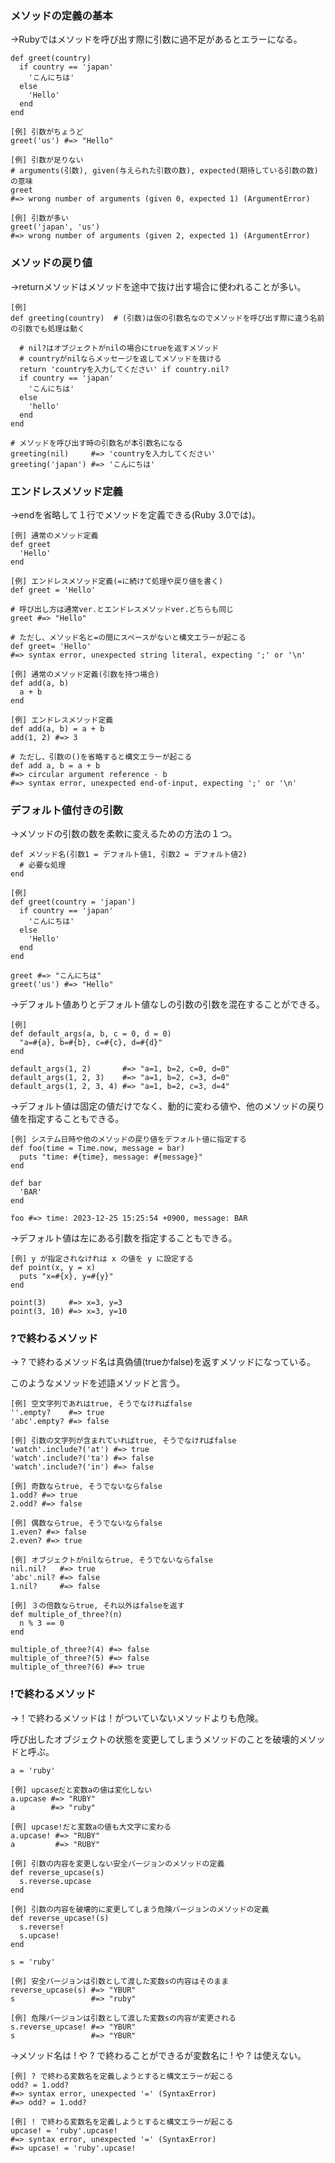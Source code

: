 ### メソッドの定義の基本
→Rubyではメソッドを呼び出す際に引数に過不足があるとエラーになる。
```
def greet(country)
  if country == 'japan'
    'こんにちは'
  else
    'Hello'
  end
end
```
```
[例] 引数がちょうど
greet('us') #=> "Hello"

[例] 引数が足りない
# arguments(引数), given(与えられた引数の数), expected(期待している引数の数)の意味
greet 
#=> wrong number of arguments (given 0, expected 1) (ArgumentError)

[例] 引数が多い
greet('japan', 'us') 
#=> wrong number of arguments (given 2, expected 1) (ArgumentError)
```

### メソッドの戻り値
→returnメソッドはメソッドを途中で抜け出す場合に使われることが多い。
```
[例]
def greeting(country)  # (引数)は仮の引数名なのでメソッドを呼び出す際に違う名前の引数でも処理は動く

  # nil?はオブジェクトがnilの場合にtrueを返すメソッド
  # countryがnilならメッセージを返してメソッドを抜ける
  return 'countryを入力してください' if country.nil?
  if country == 'japan'
    'こんにちは'
  else
    'hello'
  end
end

# メソッドを呼び出す時の引数名が本引数名になる
greeting(nil)     #=> 'countryを入力してください'    
greeting('japan') #=> 'こんにちは'
```

### エンドレスメソッド定義
→endを省略して１行でメソッドを定義できる(Ruby 3.0では)。
```
[例] 通常のメソッド定義
def greet
  'Hello'
end

[例] エンドレスメソッド定義(=に続けて処理や戻り値を書く)
def greet = 'Hello'

# 呼び出し方は通常ver.とエンドレスメソッドver.どちらも同じ
greet #=> "Hello"

# ただし、メソッド名と=の間にスペースがないと構文エラーが起こる
def greet= 'Hello'
#=> syntax error, unexpected string literal, expecting ';' or '\n'

[例] 通常のメソッド定義(引数を持つ場合)
def add(a, b)
  a + b
end

[例] エンドレスメソッド定義
def add(a, b) = a + b
add(1, 2) #=> 3

# ただし、引数の()を省略すると構文エラーが起こる
def add a, b = a + b
#=> circular argument reference - b
#=> syntax error, unexpected end-of-input, expecting ';' or '\n'
```
  
### デフォルト値付きの引数
→メソッドの引数の数を柔軟に変えるための方法の１つ。
```
def メソッド名(引数1 = デフォルト値1, 引数2 = デフォルト値2)
  # 必要な処理
end
```
```
[例]
def greet(country = 'japan')
  if country == 'japan'
    'こんにちは'
  else
    'Hello'
  end
end

greet #=> "こんにちは"
greet('us') #=> "Hello"
```

→デフォルト値ありとデフォルト値なしの引数の引数を混在することができる。
```
[例]
def default_args(a, b, c = 0, d = 0)
  "a=#{a}, b=#{b}, c=#{c}, d=#{d}"
end

default_args(1, 2)       #=> "a=1, b=2, c=0, d=0"
default_args(1, 2, 3)    #=> "a=1, b=2, c=3, d=0"
default_args(1, 2, 3, 4) #=> "a=1, b=2, c=3, d=4"
```

→デフォルト値は固定の値だけでなく、動的に変わる値や、他のメソッドの戻り値を指定することもできる。
```
[例] システム日時や他のメソッドの戻り値をデフォルト値に指定する
def foo(time = Time.now, message = bar)
  puts "time: #{time}, message: #{message}"
end

def bar
  'BAR'
end

foo #=> time: 2023-12-25 15:25:54 +0900, message: BAR
```

→デフォルト値は左にある引数を指定することもできる。
```
[例] y が指定されなけれは x の値を y に設定する
def point(x, y = x)
  puts "x=#{x}, y=#{y}"
end

point(3)     #=> x=3, y=3
point(3, 10) #=> x=3, y=10
```

### ?で終わるメソッド
→ ? で終わるメソッド名は真偽値(trueかfalse)を返すメソッドになっている。

このようなメソッドを述語メソッドと言う。
```
[例] 空文字列であれはtrue, そうでなければfalse
''.empty?    #=> true
'abc'.empty? #=> false

[例] 引数の文字列が含まれていればtrue, そうでなければfalse
'watch'.include?('at') #=> true
'watch'.include?('ta') #=> false
'watch'.include?('in') #=> false

[例] 奇数ならtrue, そうでないならfalse
1.odd? #=> true
2.odd? #=> false

[例] 偶数ならtrue, そうでないならfalse
1.even? #=> false
2.even? #=> true

[例] オブジェクトがnilならtrue, そうでないならfalse
nil.nil?   #=> true
'abc'.nil? #=> false 
1.nil?     #=> false

[例] ３の倍数ならtrue, それ以外はfalseを返す
def multiple_of_three?(n)
  n % 3 == 0
end

multiple_of_three?(4) #=> false
multiple_of_three?(5) #=> false
multiple_of_three?(6) #=> true
```

### !で終わるメソッド
→！で終わるメソッドは！がついていないメソッドよりも危険。

呼び出したオブジェクトの状態を変更してしまうメソッドのことを破壊的メソッドと呼ぶ。
```
a = 'ruby'

[例] upcaseだと変数aの値は変化しない 
a.upcase #=> "RUBY"
a        #=> "ruby"

[例] upcase!だと変数aの値も大文字に変わる
a.upcase! #=> "RUBY"
a         #=> "RUBY"

[例] 引数の内容を変更しない安全バージョンのメソッドの定義
def reverse_upcase(s)
  s.reverse.upcase
end

[例] 引数の内容を破壊的に変更してしまう危険バージョンのメソッドの定義
def reverse_upcase!(s)
  s.reverse!
  s.upcase!
end

s = 'ruby'

[例] 安全バージョンは引数として渡した変数sの内容はそのまま
reverse_upcase(s) #=> "YBUR"
s                 #=> "ruby"

[例] 危険バージョンは引数として渡した変数sの内容が変更される
s.reverse_upcase! #=> "YBUR"
s                 #=> "YBUR"
```

→メソッド名は ! や ? で終わることができるが変数名に ! や ? は使えない。
```
[例] ? で終わる変数名を定義しようとすると構文エラーが起こる
odd? = 1.odd?
#=> syntax error, unexpected '=' (SyntaxError)
#=> odd? = 1.odd?

[例] ! で終わる変数名を定義しようとすると構文エラーが起こる
upcase! = 'ruby'.upcase!
#=> syntax error, unexpected '=' (SyntaxError)
#=> upcase! = 'ruby'.upcase!
```
